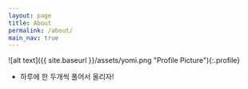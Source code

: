 ```yaml
---
layout: page
title: About
permalink: /about/
main_nav: true
---
```


![alt text]({{ site.baseurl }}/assets/yomi.png "Profile Picture"){:.profile}

- 하루에 한 두개씩 풀어서 올리자!
